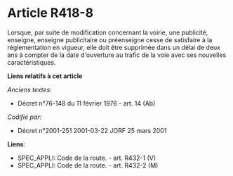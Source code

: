 # Article R418-8

Lorsque, par suite de modification concernant la voirie, une publicité, enseigne, enseigne publicitaire ou préenseigne cesse
de satisfaire à la réglementation en vigueur, elle doit être supprimée dans un délai de deux ans à compter de la date
d'ouverture au trafic de la voie avec ses nouvelles caractéristiques.

**Liens relatifs à cet article**

_Anciens textes_:

  - Décret n°76-148 du 11 février 1976 - art. 14 (Ab)

_Codifié par_:

  - Décret n°2001-251 2001-03-22 JORF 25 mars 2001

**Liens**:

  - SPEC_APPLI: Code de la route. - art. R432-1 (V)
  - SPEC_APPLI: Code de la route. - art. R432-2 (M)
